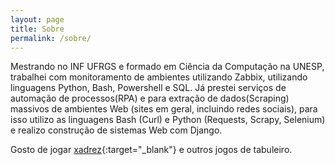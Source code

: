 ```yaml
---
layout: page
title: Sobre
permalink: /sobre/
---
```


Mestrando no INF UFRGS e formado em Ciência da Computação na UNESP,
trabalhei com monitoramento de ambientes utilizando Zabbix,
utilizando linguagens Python, Bash, Powershell e SQL. Já prestei serviços de automação de
processos(RPA) e para extração de dados(Scraping) massivos de ambientes Web
(sites em geral, incluindo redes sociais), para isso utilizo as linguagens Bash (Curl) e Python
(Requests, Scrapy, Selenium) e realizo construção de sistemas Web com Django.

Gosto de jogar [xadrez](https://lichess.org/@/lcsvillela){:target="\_blank"} e outros jogos de tabuleiro.